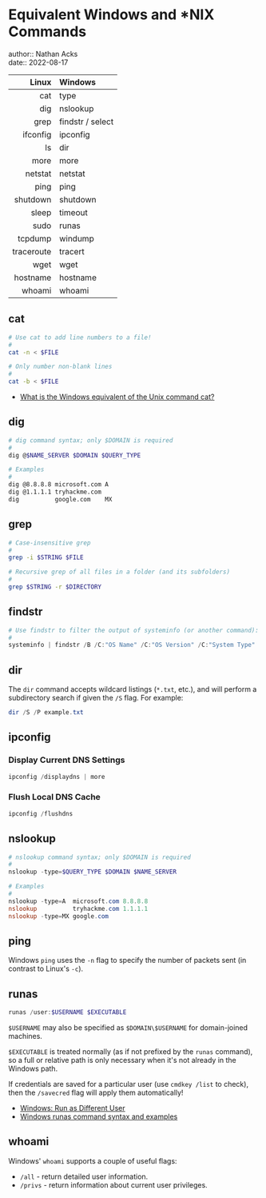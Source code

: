 # Equivalent Windows and \*NIX Commands

author:: Nathan Acks  
date:: 2022-08-17

|      Linux | Windows           |
| ----------:|:----------------- |
|        cat | type              |
|        dig | nslookup          |
|       grep | findstr / select  |
|   ifconfig | ipconfig          |
|         ls | dir               |
|       more | more              |
|    netstat | netstat           |
|       ping | ping              |
|   shutdown | shutdown          |
|      sleep | timeout           |
|       sudo | runas             |
|    tcpdump | windump           |
| traceroute | tracert           |
|       wget | wget              |
|   hostname | hostname          |
|     whoami | whoami            |

## cat

```bash
# Use cat to add line numbers to a file!
#
cat -n < $FILE

# Only number non-blank lines
#
cat -b < $FILE
```

* [What is the Windows equivalent of the Unix command cat?](https://superuser.com/questions/434870/what-is-the-windows-equivalent-of-the-unix-command-cat#434876)

## dig

```bash
# dig command syntax; only $DOMAIN is required
#
dig @$NAME_SERVER $DOMAIN $QUERY_TYPE

# Examples
#
dig @8.8.8.8 microsoft.com A
dig @1.1.1.1 tryhackme.com
dig          google.com    MX
```

## grep

```bash
# Case-insensitive grep
#
grep -i $STRING $FILE

# Recursive grep of all files in a folder (and its subfolders)
#
grep $STRING -r $DIRECTORY
```

## findstr

```powershell
# Use findstr to filter the output of systeminfo (or another command):
#
systeminfo | findstr /B /C:"OS Name" /C:"OS Version" /C:"System Type"
```

## dir

The `dir` command accepts wildcard listings (`*.txt`, etc.), and will perform a subdirectory search if given the `/S` flag. For example:

```powershell
dir /S /P example.txt
```

## ipconfig

### Display Current DNS Settings

```powershell
ipconfig /displaydns | more
```

### Flush Local DNS Cache

```powershell
ipconfig /flushdns
```

## nslookup

```powershell
# nslookup command syntax; only $DOMAIN is required
#
nslookup -type=$QUERY_TYPE $DOMAIN $NAME_SERVER

# Examples
#
nslookup -type=A  microsoft.com 8.8.8.8
nslookup          tryhackme.com 1.1.1.1
nslookup -type=MX google.com
```

## ping

Windows `ping` uses the `-n` flag to specify the number of packets sent (in contrast to Linux's `-c`).

## runas

```powershell
runas /user:$USERNAME $EXECUTABLE
```

`$USERNAME` may also be specified as `$DOMAIN\$USERNAME` for domain-joined machines.

`$EXECUTABLE` is treated normally (as if not prefixed by the `runas` command), so a full or relative path is only necessary when it's not already in the Windows path.

If credentials are saved for a particular user (use `cmdkey /list` to check), then the `/savecred` flag will apply them automatically!

* [Windows: Run as Different User](https://www.shellhacks.com/windows-run-as-different-user/)
* [Windows runas command syntax and examples](https://www.windows-commandline.com/windows-runas-command-prompt/)

## whoami

Windows' `whoami` supports a couple of useful flags:

* `/all` - return detailed user information.
* `/privs` - return information about current user privileges.
